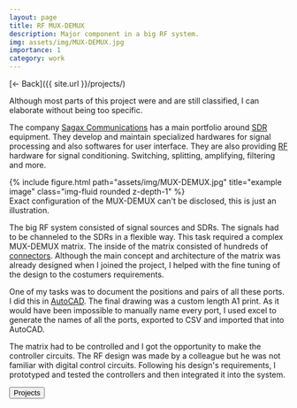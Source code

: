 ```yaml
---
layout: page
title: RF MUX-DEMUX
description: Major component in a big RF system.
img: assets/img/MUX-DEMUX.jpg
importance: 1
category: work
---
```


[← Back]({{ site.url }}/projects/)

Although most parts of this project were and are still classified, I can elaborate without being too specific.

The company <a href="https://sagaxcommunications.com/">Sagax Communications</a> has a main portfolio around <a href="https://en.wikipedia.org/wiki/Software-defined_radio">SDR</a> equipment. They develop and maintain specialized hardwares for signal processing and also softwares for user interface. They are also providing <a href="https://en.wikipedia.org/wiki/Radio-frequency_engineering">RF</a> hardware for signal conditioning. Switching, splitting, amplifying, filtering and more.


<div class="col-sm mt-3 mt-md-0 d-flex justify-content-center">
    {% include figure.html path="assets/img/MUX-DEMUX.jpg" title="example image" class="img-fluid rounded z-depth-1" %}
</div>
<div class="caption">
    Exact configuration of the MUX-DEMUX can't be disclosed, this is just an illustration.
</div>


The big RF system consisted of signal sources and SDRs. The signals had to be channeled to the SDRs in a flexible way. This task required a complex MUX-DEMUX matrix. The inside of the matrix consisted of hundreds of <a href="https://en.wikipedia.org/wiki/RF_connector">connectors</a>. Although the main concept and architecture of the matrix was already designed when I joined the project, I helped with the fine tuning of the design to the costumers requirements.

One of my tasks was to document the positions and pairs of all these ports. I did this in <a href="../skills/autocad.html">AutoCAD</a>. The final drawing was a custom length A1 print. As it would have been impossible to manually name every port, I used excel to generate the names of all the ports, exported to CSV and imported that into AutoCAD.

The matrix had to be controlled and I got the opportunity to make the controller circuits. The RF design was made by a colleague but he was not familiar with digital control circuits. Following his design's requirements, I prototyped and tested the controllers and then integrated it into the system.


<div class="text-center">
    <a href="{{site.url}}/projects/">
        <button type="button" class="btn">Projects</button>
    </a>
</div>